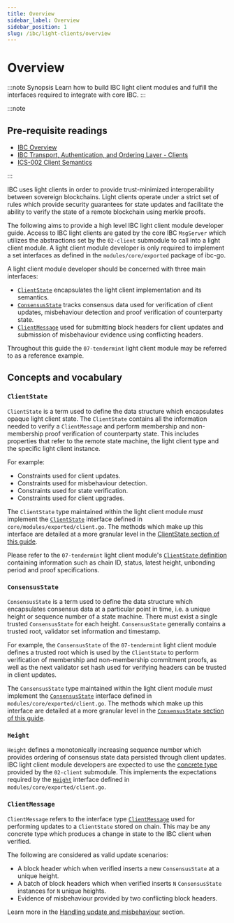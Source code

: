```yaml
---
title: Overview
sidebar_label: Overview
sidebar_position: 1
slug: /ibc/light-clients/overview
---
```


# Overview

:::note Synopsis
Learn how to build IBC light client modules and fulfill the interfaces required to integrate with core IBC.
:::

:::note

## Pre-requisite readings

- [IBC Overview](../../01-ibc/01-overview.md)
- [IBC Transport, Authentication, and Ordering Layer - Clients](https://tutorials.cosmos.network/academy/3-ibc/4-clients.html)
- [ICS-002 Client Semantics](https://github.com/cosmos/ibc/tree/main/spec/core/ics-002-client-semantics)

:::

IBC uses light clients in order to provide trust-minimized interoperability between sovereign blockchains. Light clients operate under a strict set of rules which provide security guarantees for state updates and facilitate the ability to verify the state of a remote blockchain using merkle proofs.

The following aims to provide a high level IBC light client module developer guide. Access to IBC light clients are gated by the core IBC `MsgServer` which utilizes the abstractions set by the `02-client` submodule to call into a light client module. A light client module developer is only required to implement a set interfaces as defined in the `modules/core/exported` package of ibc-go.

A light client module developer should be concerned with three main interfaces:

- [`ClientState`](#clientstate) encapsulates the light client implementation and its semantics.
- [`ConsensusState`](#consensusstate) tracks consensus data used for verification of client updates, misbehaviour detection and proof verification of counterparty state.
- [`ClientMessage`](#clientmessage) used for submitting block headers for client updates and submission of misbehaviour evidence using conflicting headers.

Throughout this guide the `07-tendermint` light client module may be referred to as a reference example.

## Concepts and vocabulary

### `ClientState`

`ClientState` is a term used to define the data structure which encapsulates opaque light client state. The `ClientState` contains all the information needed to verify a `ClientMessage` and perform membership and non-membership proof verification of counterparty state. This includes properties that refer to the remote state machine, the light client type and the specific light client instance.

For example:

- Constraints used for client updates.
- Constraints used for misbehaviour detection.
- Constraints used for state verification.
- Constraints used for client upgrades.

The `ClientState` type maintained within the light client module _must_ implement the [`ClientState`](https://github.com/cosmos/ibc-go/tree/02-client-refactor-beta1/modules/core/exported/client.go#L36) interface defined in `core/modules/exported/client.go`.
The methods which make up this interface are detailed at a more granular level in the [ClientState section of this guide](02-client-state.md).

Please refer to the `07-tendermint` light client module's [`ClientState` definition](https://github.com/cosmos/ibc-go/tree/02-client-refactor-beta1/proto/ibc/lightclients/tendermint/v1/tendermint.proto#L18) containing information such as chain ID, status, latest height, unbonding period and proof specifications.

### `ConsensusState`

`ConsensusState` is a term used to define the data structure which encapsulates consensus data at a particular point in time, i.e. a unique height or sequence number of a state machine. There must exist a single trusted `ConsensusState` for each height. `ConsensusState` generally contains a trusted root, validator set information and timestamp.

For example, the `ConsensusState` of the `07-tendermint` light client module defines a trusted root which is used by the `ClientState` to perform verification of membership and non-membership commitment proofs, as well as the next validator set hash used for verifying headers can be trusted in client updates.

The `ConsensusState` type maintained within the light client module _must_ implement the [`ConsensusState`](https://github.com/cosmos/ibc-go/tree/02-client-refactor-beta1/modules/core/exported/client.go#L134) interface defined in `modules/core/exported/client.go`.
The methods which make up this interface are detailed at a more granular level in the [`ConsensusState` section of this guide](03-consensus-state.md).

### `Height`

`Height` defines a monotonically increasing sequence number which provides ordering of consensus state data persisted through client updates.
IBC light client module developers are expected to use the [concrete type](https://github.com/cosmos/ibc-go/tree/02-client-refactor-beta1/proto/ibc/core/client/v1/client.proto#L89) provided by the `02-client` submodule. This implements the expectations required by the [`Height`](https://github.com/cosmos/ibc-go/blob/02-client-refactor-beta1/modules/core/exported/client.go#L157) interface defined in `modules/core/exported/client.go`.

### `ClientMessage`

`ClientMessage` refers to the interface type [`ClientMessage`](https://github.com/cosmos/ibc-go/tree/02-client-refactor-beta1/modules/core/exported/client.go#L148) used for performing updates to a `ClientState` stored on chain.
This may be any concrete type which produces a change in state to the IBC client when verified.

The following are considered as valid update scenarios:

- A block header which when verified inserts a new `ConsensusState` at a unique height.
- A batch of block headers which when verified inserts `N` `ConsensusState` instances for `N` unique heights.
- Evidence of misbehaviour provided by two conflicting block headers.

Learn more in the [Handling update and misbehaviour](04-updates-and-misbehaviour.md) section.
